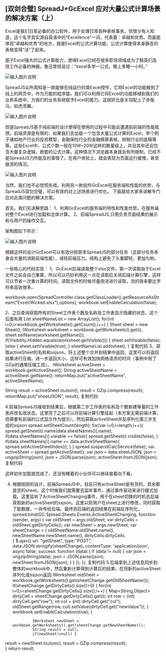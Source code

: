 ## [双剑合璧] SpreadJ+GcExcel 应对大量公式计算场景的解决方案（上）

Excel是我们日常必备的办公软件，用于处理日常各种表格事务。但很少有人知道，这个名字其实源自英语中的“Excellence”一词，代表着：卓越和优秀。而最能体现“卓越和优秀“的地方，就是Excel的公式计算功能，公式计算使得本身静态的表格变得“活”了起来。

基于Excel强大的公式计算能力，使得Excel已经在很多职场领域成为了精英们高效工作必备的神器。鲁迅曾经说过：“excel多学一公式，晚上多睡一小时。”

![输入图片说明](https://gcdn.grapecity.com.cn/data/attachment/forum/202108/26/110903zjoaqomsq7a7s7vf.png "在这里输入图片标题")


SpreadJS众所周知是一款能够在线运行的类Excel控件，它将Excel的功能搬到了线上的网页中，作为万能的程序猿，我们可以利用它将Excel的功能移植到我们的业务系统中，为我们的业务系统赋予Excel的能力。这就好比是关羽配上了赤兔马，如虎添翼。

![输入图片说明](https://gcdn.grapecity.com.cn/data/attachment/forum/202108/26/112550x7jelb0ge0fcvdld.png "在这里输入图片标题")

但是SpreadJS基于纯前端的设计使得在使用的过程中可能会遭遇到前端的性能瓶颈。前端资源是有限的，如果我们去加载一个包含大量公式计算的Excel，举个例子诸如地产行业的投资模型，金融保险行业的金融精算表格，财税行业的底稿等等。这些Excel中，公式个数一般在10W~20W这样的数量级上，并且其中还会包含大量复杂逻辑，嵌套的公式计算。这种情况下浏览器本身就会有所限制，已经不是SpreadJS力所能及的事情了。在用户体验上，就会表现为页面运行缓慢，甚至崩溃的情况。 

![输入图片说明](https://gcdn.grapecity.com.cn/data/attachment/forum/202108/27/183029pzwjllha886626x6.png "在这里输入图片标题")

当然，我们也不必惊慌失措，利用另一款组件GcExcel在服务端和性能的优势，与SpreadJS双剑合璧，可以有效的对上述场景进行优化。
下面就给大家来讲解专门应对此类问题的解决方案。



首先，我们先讲解思路：
1、利用GcExcel的服务端的特性和性能优势。在服务端对整个Excel进行加载和总体计算。
2、前端SpreadJS,只用负责页面结果的展示和与用户的操作交互。

架构图如下所示：

![输入图片说明](https://gcdn.grapecity.com.cn/data/attachment/forum/202108/27/185023btqkqwsx83ssu0fu.png "在这里输入图片标题")


根据这样的设计GcExcel可以有效分担原本SpreadJS的部分任务（这部分任务本身会大量的消耗前端性能），减轻前端压力。结构上避免了头重脚轻，更加匀称。

一些核心的代码实现：
1、GcExcel后端读取整个xlsx文件，第一次读取由于Excel文件之前会自己重算，所以可以巧妙利用这一点在读取后关闭后端计算引擎，这样可以节省一次重计算的时间。读取文件的时候尽量用流进行读取，流的效率要比字符串高效很多。

workbook.open(SpreadController.class.getClassLoader().getResourceAsStream("Excel/Wicked.xlsx"),options);
workbook.setEnableCalculation(false);

2、之后查询获取所有的Sheet工作表个数及名称及工作表显示隐藏的状态，这个后面有用
List<Sheet> sheetNameList = new ArrayList<Sheet>();
for(int i=0;i<workbook.getWorksheets().getCount();i++) {
  Sheet sheet = new Sheet();
  IWorksheet worksheet = workbook.getWorksheets().get(i);
  sheet.setName(worksheet.getName());
  if(Visibility.Hidden.equals(worksheet.getVisible())) {
    sheet.setVisiable(false);
  }else {
    sheet.setVisiable(true);
  }
  sheetNameList.add(sheet);
}
复制代码
3、获取activeSheet的名称和ssjson，将上述整个合并到结果中返回，这里可以将返回结果进行压缩，进一步返回大小，这样可有效加快网络请求的时间（事例中用了GZip的通用压缩工具）。
IWorksheet activeSheet = workbook.getActiveSheet();
String activeSheetName = activeSheet.getName();
returnMap.put("activeSheetName", activeSheetName);

String result = activeSheet.toJson();
result = GZip.compress(result);
returnMap.put("sheetJSON", result);
复制代码


4.前端SpreadJS接收到结果后，根据第二步工作表的名称及个数新建等量的工作表并改名改状态。这里完了之后可以将前端计算引擎挂起（本方案无需前端计算，但需要有前端的公式显示作为提示）。然后获取activeSheet并反序列化第三步生成的ssjson
spread.setSheetCount(length);
for(var i=0;i<length;i++){
  spread.getSheet(i).name(data.sheetNames[i].name);
  if(data.sheetNames[i].visiable == false){
    spread.getSheet(i).visible(false);
  }
  if(data.sheetNames[i].name == data.activeSheetName){
    spread.setActiveSheetIndex(i);
  }
}
spread.suspendCalcService(false);
var activeSheet = spread.getActiveSheet();
var json = data.sheetJSON;
json = ungzipString(json);
json = JSON.parse(json);
activeSheet.fromJSON(json);
复制代码


这样初步加载就完成了，还没有睡着的小伙伴可以继续接着向下看。


4. 根据刚刚的设计，前端SpreadJS中，目前只有activeSheet是有货的，其余都是空的sheet。这个时候我们就需要去监听事件，通过事件驱动来进行缓式加载。这里监听了ActiveSheetChanging事件，用于在sheet切换的时机去后端获取新的activeSheet的ssjson。这里以防用户在sheet上进行修改，同时获取了脏数据，一并传给后端。最终将后端的返回结果在前端反序列化。
spread.bind(GC.Spread.Sheets.Events.ActiveSheetChanging, function (sender, args) {
                var oldSheet = args.oldSheet;
                var dirtyCells = oldSheet.getDirtyCells();
                var newSheet = args.newSheet;
                var sheetChange = {
  oldSheetName:oldSheet.name(),
  newSheetName:newSheet.name(),
  dirtyCells:dirtyCells        
                }
                $.ajax({
  url: "getSheet",
  type:"POST",
  data:JSON.stringify(sheetChange),
  contentType: 'application/json',
  async:false,
  success: function (data) {
    if (data != null) {
      var json = ungzipString(data);
      json = JSON.parse(json);
      newSheet.fromJSON(json);
    }
  }
                    });
            });
复制代码
5.后端拿到上述信息同步到整体的workbook中，然后重新计算得到计算后的结果，在将新的activeSheet序列化成ssjson返回
IWorksheet oldSheet = workbook.getWorksheets().get(sheetChange.getOldSheetName());
                if(sheetChange.getDirtyCells().size()>0) {
  for(int i=0;i<sheetChange.getDirtyCells().size();i++) {
    Map<String,Object> dirtyCell = sheetChange.getDirtyCells().get(i);
    int row = (int) dirtyCell.get("row");
    int col = (int) dirtyCell.get("col");
    oldSheet.getRange(row, col).setValue(dirtyCell.get("newValue"));
  }
  workbook.setEnableCalculation(true);
                }
               
                IWorksheet newSheet = workbook.getWorksheets().get(sheetChange.getNewSheetName());
                String result = null;
                if(newSheet!=null) {
  result = newSheet.toJson();
  result = GZip.compress(result);        
                }
                return result;

